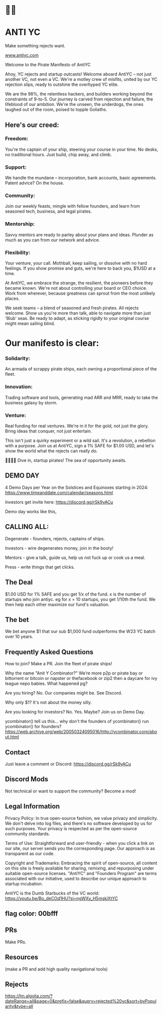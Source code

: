 # 🏴‍☠️

# ANTI YC
Make something rejects want.

www.antiyc.com

Welcome to the Pirate Manifesto of AntiYC

Ahoy, YC rejects and startup outcasts! Welcome aboard AntiYC – not just another VC, not even a VC. We're a motley crew of misfits, united by our YC rejection slips, ready to outshine the overhyped YC elite.

We are the 98%, the relentless hackers, and builders working beyond the constraints of 9-to-5. Our journey is carved from rejection and failure, the lifeblood of our ambition. We're the unseen, the underdogs, the ones laughed out of the room, poised to topple Goliaths.

## Here's our creed:

### Freedom:
You're the captain of your ship, steering your course in your time. No desks, no traditional hours. Just build, chip away, and climb.
### Support:
We handle the mundane – incorporation, bank accounts, basic agreements. Patent advice? On the house.

### Community:
Join our weekly feasts, mingle with fellow founders, and learn from seasoned tech, business, and legal pirates.

### Mentorship:
Savvy mentors are ready to parley about your plans and ideas. Plunder as much as you can from our network and advice.

### Flexibility:
Your venture, your call. Mothball, keep sailing, or dissolve with no hard feelings. If you show promise and guts, we're here to back you, $1USD at a time.

At AntiYC, we embrace the strange, the resilient, the pioneers before they became known. We're not about controlling your board or CEO choice. Work from wherever, because greatness can sprout from the most unlikely places.

We seek teams – a blend of seasoned and fresh pirates. All rejects welcome. Show us you're more than talk, able to navigate more than just 'Blub' seas. Be ready to adapt, as sticking rigidly to your original course might mean sailing blind.

# Our manifesto is clear:

### Solidarity:
An armada of scrappy pirate ships, each owning a proportional piece of the fleet.
### Innovation:
Trading software and tools, generating mad ARR and MRR, ready to take the business galaxy by storm.
### Venture:
Real funding for real ventures. We're in it for the gold, not just the glory. Bring ideas that conquer, not just entertain.

This isn't just a quirky experiment or a wild sail. It's a revolution, a rebellion with a purpose. Join us at AntiYC, sign a 1% SAFE for $1.00 USD, and let's show the world what the rejects can really do.

🏴‍☠️💥🚀 Dive in, startup pirates! The sea of opportunity awaits.

## DEMO DAY
4 Demo Days per Year on the Solstices and Equinoxes starting in 2024: https://www.timeanddate.com/calendar/seasons.html

Investors get invite here: https://discord.gg/rSk9yACu

Demo day works like this,

## CALLING ALL:

Degenerate - founders, rejects, captains of ships.

Investors - wire degenerates money, join in the booty!

Mentors - give a talk, guide us, help us not fuck up or cook us a meal.

Press - write things that get clicks.

## The Deal
$1.00 USD for 1% SAFE and you get 1/x of the fund. x is the number of startups who join antiyc. eg for x = 10 startups, you get 1/10th the fund. We then help each other maximize our fund's valuation.

## The bet
We bet anyone $1 that our sub $1,000 fund outperforms the W23 YC batch over 10 years.

## Frequently Asked Questions

How to join?
Make a PR. Join the fleet of pirate ships!

Why the name "Anit Y Combinator?"
We’re more p2p or pirate bay or bittorrent or bitcoin or napster or thefacebook or zip2 then a daycare for ivy league nepo babies. What happened pg?

Are you hiring?
No. Our companies might be. See Discord.

Why only $1?
It's not about the money silly.

Are you looking for investors?
No. Yes. Maybe? Join us on Demo Day.

ycombinator()
tell us this... why don't the founders of ycombinator() run ycombinator() for founders? https://web.archive.org/web/20050324095016/http://ycombinator.com/about.html

## Contact
Just leave a comment or Discord: https://discord.gg/rSk9yACu

## Discord Mods
Not technical or want to support the community? Become a mod!
## Legal Information
Privacy Policy: In true open-source fashion, we value privacy and simplicity. We don't delve into log files, and there's no software developed by us for such purposes. Your privacy is respected as per the open-source community standards.

Terms of Use: Straightforward and user-friendly - when you click a link on our site, our server sends you the corresponding page. Our approach is as transparent as our code.

Copyright and Trademarks: Embracing the spirit of open-source, all content on this site is freely available for sharing, remixing, and repurposing under suitable open-source licenses. "AntiYC" and "Founders Program" are terms associated with our initiative, used to describe our unique approach to startup incubation.

AntiYC is the Dumb Starbucks of the VC world: https://youtu.be/Bo_deCOd1HU?si=ngWXy_H5mskjXtYC

## flag color: 00bfff

## PRs
Make PRs.

## Resources
(make a PR and add high quality navigational tools)

## Rejects
https://hn.algolia.com/?dateRange=all&page=0&prefix=false&query=rejected%20yc&sort=byPopularity&type=all
